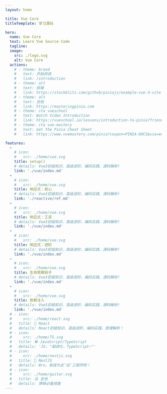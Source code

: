 ```yaml
---
layout: home

title: Vue Core
titleTemplate: 学习源码

hero:
  name: Vue Core
  text: Learn Vue Source Code
  tagline: 
  image:
    src: ./logo.svg
    alt: Vue Core
  actions:
    # - theme: brand
    #   text: 开始阅读
    #   link: /introduction
    # - theme: alt
    #   text: 前端
    #   link: https://stackblitz.com/github/piniajs/example-vue-3-vite
    # - theme: alt
    #   text: 吉他
    #   link: https://masteringpinia.com
    # - theme: cta vueschool
    #   text: Watch Video Introduction
    #   link: https://vueschool.io/lessons/introduction-to-pinia?friend=vuerouter&utm_source=pinia&utm_medium=link&utm_campaign=homepage
    # - theme: cta vue-mastery
    #   text: Get the Pinia Cheat Sheet
    #   link: https://www.vuemastery.com/pinia?coupon=PINIA-DOCS&via=eduardo

features:
  - 
    # icon:
    #   src: ./home/vue.svg
    title: setup()
    # details: Vue3初级知识、高级进阶、编码实践、源码解析!
    link: './vue/index.md'
  - 
    # icon:
    #   src: ./home/vue.svg
    title: 响应式：核心
    # details: Vue3初级知识、高级进阶、编码实践、源码解析!
    link: './reactive/ref.md'
  - 
    # icon:
    #   src: ./home/vue.svg
    title: 响应式：工具
    # details: Vue3初级知识、高级进阶、编码实践、源码解析!
    link: './vue/index.md'
  - 
    # icon:
    #   src: ./home/vue.svg
    title: 响应式：进阶
    # details: Vue3初级知识、高级进阶、编码实践、源码解析!
    link: './vue/index.md'
  - 
    # icon:
    #   src: ./home/vue.svg
    title: 生命周期钩子
    # details: Vue3初级知识、高级进阶、编码实践、源码解析!
    link: './vue/index.md'
  - 
    # icon:
    #   src: ./home/vue.svg
    title: 依赖注入
    # details: Vue3初级知识、高级进阶、编码实践、源码解析!
    link: './vue/index.md'
  # - icon:
  #     src: ./home/react.svg
  #   title: 🍋 React
  #   details: React初级知识、高级进阶、编码实践、原理解析！
  # - icon:
  #     src: ./home/TS.svg
  #   title: 🛠️ JavaScript/TypeScript
  #   details: 'JS: "超进化，TypeScript~"'
  # - icon:
  #     src: ./home/nestjs.svg
  #   title: 🦁 NestJS
  #   details: Bro，来成为全‘站’工程师吧！
  # - icon:
  #     src: ./home/guitar.svg
  #   title: 😘 吉他
  #   details: 撩妹必备技能
---
```


<script setup>
// import HomeSponsors from '../.vitepress/theme/components/HomeSponsors.vue'
// import '../.vitepress/theme/styles/home-links.css'
</script>

<!-- <HomeSponsors /> -->
